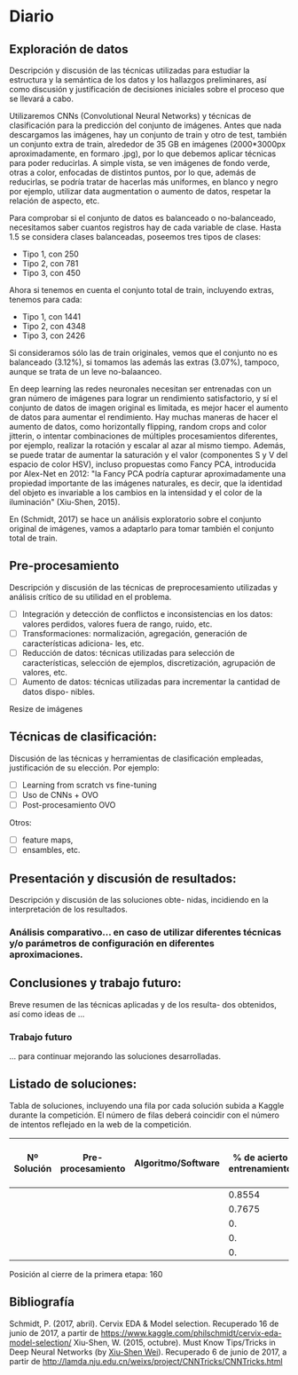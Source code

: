 # Diario

## Exploración de datos
Descripción y discusión de las técnicas utilizadas para estudiar la
estructura y la semántica de los datos y los hallazgos preliminares, ası́ como discusión y
justificación de decisiones iniciales sobre el proceso que se llevará a cabo.

Utilizaremos CNNs (Convolutional Neural Networks) y técnicas de clasificación para la predicción del conjunto de imágenes. Antes que nada descargamos las imágenes, hay un conjunto de train y otro de test, también un conjunto extra de train, alrededor de 35 GB en imágenes (2000*3000px aproximadamente, en formaro .jpg), por lo que debemos aplicar técnicas para poder reducirlas. A simple vista, se ven imágenes de fondo verde, otras a color, enfocadas de distintos puntos, por lo que, además de reducirlas, se podría tratar de hacerlas más uniformes, en blanco y negro por ejemplo, utilizar data augmentation o aumento de datos, respetar la relación de aspecto, etc.

Para comprobar si el conjunto de datos es balanceado o no-balanceado, necesitamos saber cuantos registros hay de cada variable de clase. Hasta 1.5 se considera clases balanceadas, poseemos tres tipos de clases:
- Tipo 1, con 250 
- Tipo 2, con 781 
- Tipo 3, con 450

Ahora si tenemos en cuenta el conjunto total de train, incluyendo extras, tenemos para cada:
- Tipo 1, con 1441 
- Tipo 2, con 4348 
- Tipo 3, con 2426

Si consideramos sólo las de train originales, vemos que el conjunto no es balanceado (3.12%), si tomamos las además las extras (3.07%), tampoco, aunque se trata de un leve no-balaanceo.

En deep learning las redes neuronales necesitan ser entrenadas con un gran número de imágenes para lograr un rendimiento satisfactorio, y sí el conjunto de datos de imagen original es limitada, es mejor hacer el aumento de datos para aumentar el rendimiento. Hay muchas maneras de hacer el aumento de datos, como horizontally flipping, random crops and color jitterin, o intentar combinaciones de múltiples procesamientos diferentes, por ejemplo, realizar la rotación y escalar al azar al mismo tiempo. Además, se puede tratar de aumentar la saturación y el valor (componentes S y V del espacio de color HSV), incluso propuestas como Fancy PCA, introducida por Alex-Net en 2012: "la Fancy PCA podría capturar aproximadamente una propiedad importante de las imágenes naturales, es decir, que la identidad del objeto es invariable a los cambios en la intensidad y el color de la iluminación" (Xiu-Shen, 2015).

En (Schmidt, 2017) se hace un análisis exploratorio sobre el conjunto original de imágenes, vamos a adaptarlo para tomar también el conjunto total de train. 

## Pre-procesamiento
Descripción y discusión de las técnicas de preprocesamiento
utilizadas y análisis crı́tico de su utilidad en el problema.
- [ ] Integración y detección de conflictos e inconsistencias en los datos: valores perdidos,
valores fuera de rango, ruido, etc.
- [ ] Transformaciones: normalización, agregación, generación de caracterı́sticas adiciona-
les, etc.
- [ ] Reducción de datos: técnicas utilizadas para selección de caracterı́sticas, selección
de ejemplos, discretización, agrupación de valores, etc.
- [ ] Aumento de datos: técnicas utilizadas para incrementar la cantidad de datos dispo-
nibles.

Resize de imágenes

## Técnicas de clasificación:
Discusión de las técnicas y herramientas de clasificación empleadas, justificación de su elección. Por ejemplo:
- [ ] Learning from scratch vs fine-tuning
- [ ] Uso de CNNs + OVO
- [ ] Post-procesamiento OVO

Otros:
- [ ] feature maps,
- [ ] ensambles, etc.

## Presentación y discusión de resultados:
Descripción y discusión de las soluciones obte-
nidas, incidiendo en la interpretación de los resultados.

### Análisis comparativo... en caso de utilizar diferentes técnicas y/o parámetros de configuración en diferentes aproximaciones.

## Conclusiones y trabajo futuro:
Breve resumen de las técnicas aplicadas y de los resulta-
dos obtenidos, ası́ como ideas de ...

### Trabajo futuro
... para continuar mejorando las soluciones desarrolladas.

## Listado de soluciones:
Tabla de soluciones, incluyendo una fila por cada solución subida
a Kaggle durante la competición. El número de filas deberá coincidir con el número de
intentos reflejado en la web de la competición.

| Nº Solución | Pre-procesamiento | Algoritmo/Software | % de acierto entrenamiento | % de acierto test (Kaggle) | Posición Ranking |
|-------------|-------------------|--------------------|----------------------------|----------------------------|------------------|
|             |                   |                    | 0.8554                     | 0.88509                    | 292              |
|             |                   |                    | 0.7675                     | 1.30324                    | 300              |
|             |                   |                    | 0.                         | 0.841                      | 242              |
|             |                   |                    | 0.                         | 0.845                      | 261              |
|             |                   |                    | 0.                         | 0.98                       | *                |

Posición al cierre de la primera etapa: 160
## Bibliografía
Schmidt, P. (2017, abril). Cervix EDA & Model selection. Recuperado 16 de junio de 2017, a partir de https://www.kaggle.com/philschmidt/cervix-eda-model-selection/
Xiu-Shen, W. (2015, octubre). Must Know Tips/Tricks in Deep Neural Networks (by <a href="http://lamda.nju.edu.cn/weixs/">Xiu-Shen Wei</a>). Recuperado 6 de junio de 2017, a partir de http://lamda.nju.edu.cn/weixs/project/CNNTricks/CNNTricks.html
